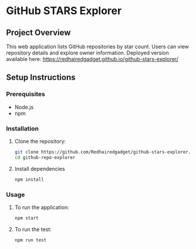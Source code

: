 # GitHub STARS Explorer

## Project Overview
This web application lists GitHub repositories by star count. Users can view repository details and explore owner information.
Deployed version available here: https://redhairedgadget.github.io/github-stars-explorer/

## Setup Instructions

### Prerequisites
- Node.js
- npm

### Installation
1. Clone the repository:
   ```bash
   git clone https://github.com/Redhairedgadget/github-stars-explorer.git
   cd github-repo-explorer
2. Install dependencies
   ```bash
   npm install
### Usage
1. To run the application:
    ```bash
    npm start
2. To run the test:
    ```bash
    npm run test